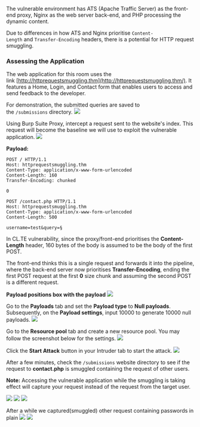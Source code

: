 The vulnerable environment has ATS (Apache Traffic Server) as the front-end proxy, Nginx as the web server back-end, and PHP processing the dynamic content. 

Due to differences in how ATS and Nginx prioritise `Content-Length` and `Transfer-Encoding` headers, there is a potential for HTTP request smuggling.


### Assessing the Application
The web application for this room uses the link [http://httprequestsmuggling.thm](http://httprequestsmuggling.thm/). It features a Home, Login, and Contact form that enables users to access and send feedback to the developer. 

For demonstration, the submitted queries are saved to the `/submissions` directory.
	![](Pasted%20image%2020250209141456.png)

Using Burp Suite Proxy, intercept a request sent to the website's index. This request will become the baseline we will use to exploit the vulnerable application.
	![](Pasted%20image%2020250209141644.png)


**Payload:**
```shell
POST / HTTP/1.1
Host: httprequestsmuggling.thm
Content-Type: application/x-www-form-urlencoded
Content-Length: 160
Transfer-Encoding: chunked

0

POST /contact.php HTTP/1.1
Host: httprequestsmuggling.thm
Content-Type: application/x-www-form-urlencoded
Content-Length: 500

username=test&query=§
```

In CL.TE vulnerability, since the proxy/front-end prioritises the **Content-Length** header, 160 bytes of the body is assumed to be the body of the first POST. 

The front-end thinks this is a single request and forwards it into the pipeline, where the back-end server now prioritises **Transfer-Encoding**, ending the first POST request at the first **0** size chunk and assuming the second POST is a different request.

**Payload positions box with the payload**
	![](Pasted%20image%2020250209141934.png)

Go to the **Payloads** tab and set the **Payload type** to **Null payloads**. Subsequently, on the **Payload settings**, input 10000 to generate 10000 null payloads.
	![](Pasted%20image%2020250209141957.png)

Go to the **Resource pool** tab and create a new resource pool. You may follow the screenshot below for the settings.
		![](Pasted%20image%2020250209142048.png)

Click the **Start Attack** button in your Intruder tab to start the attack.
	![](Pasted%20image%2020250209142132.png)

After a few minutes, check the `/submissions` website directory to see if the request to **contact.php** is smuggled containing the request of other users.

**Note:** Accessing the vulnerable application while the smuggling is taking effect will capture your request instead of the request from the target user.

![](Pasted%20image%2020250209170332.png)
	![](Pasted%20image%2020250209170308.png)
		![](Pasted%20image%2020250209170245.png)

After a while we captured(smuggled) other request containing passwords in plain
	![](Pasted%20image%2020250209170444.png)
		![](Pasted%20image%2020250209170532.png)
